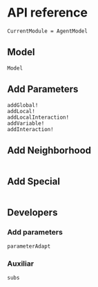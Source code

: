 # API reference

```@meta
CurrentModule = AgentModel
```

## Model

```@docs
Model
```

## Add Parameters
```@docs
addGlobal!
addLocal!
addLocalInteraction!
addVariable!
addInteraction!
```

## Add Neighborhood
```@docs
```

## Add Special
```@docs
```

## Developers

### Add parameters
```@docs
parameterAdapt
```

### Auxiliar
```@docs
subs
```
